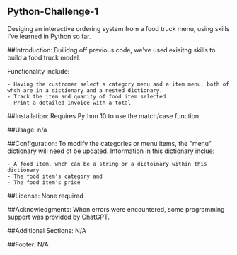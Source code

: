 ## Python-Challenge-1
Desiging an interactive ordering system from a food truck menu, using skills I've learned in Python so far.

##Introduction:
Builidng off previous code, we've used exisitng skills to build a food truck model.

Functionality include:

    - Having the custromer select a category menu and a item menu, both of whch are in a dictionary and a nested dictionary.
    - Track the item and quanity of food item selected
    - Print a detailed invoice with a total

##Installation:
Requires Python 10 to use the match/case function.

##Usage:
n/a

##Configuration:
To modify the categories or menu items, the "menu" dictionary will need ot be updated.  Information in this dictionary inclue:

    - A food item, whch can be a string or a dictoinary within this dictionary
    - The food item's category and
    - The food item's price

##License:
None required

##Acknowledgments:
When errors were encountered, some programming support was provided by ChatGPT.

##Additional Sections:
N/A

##Footer:
N/A
